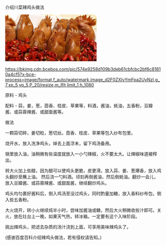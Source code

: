 介绍川菜辣鸡头做法


![介绍川菜辣鸡头做法](https://github.com/ywangnccu/ywang/blob/main/images/SPICYCHICKEN.jpg)

https://bkimg.cdn.bcebos.com/pic/574e9258d109b3deb61cbfcbc2bf6c81810a4cf5?x-bce-process=image/format,f_auto/watermark,image_d2F0ZXIvYmFpa2UyNzI,g_7,xp_5,yp_5,P_20/resize,m_lfit,limit_1,h_1080

原料 - 鸡头

配料 - 蒜，姜，葱，茴香、桂皮、草果等，料酒，酱油，蚝油，五香粉，豆瓣酱、或蒜蓉辣酱、或甜面酱等。


做法

一颗蒜切碎，姜切粒，葱切丝。茴香、桂皮、草果等包入纱布包里。

烧开水，放入洗净鸡头，焯去上面浮末，留下鸡汤备用。

锅里放入油，油稍微有些温度就放入一小勺辣椒，火不要太大。让辣椒味道被榨出。

转大火加上些醋，因为醋可以使鸡头更脆，皮更滑。放入蒜、姜、葱爆香，放入鸡头翻炒至蘸上油。
然后浇一勺料酒。顷刻再倒酱油，然后倒蚝油。翻炒一会儿，放入豆瓣酱、或蒜蓉辣酱、或甜面酱，继续翻炒鸡头。

鸡头均匀裹好酱料后，倒入鸡汤至没过鸡头，同时酌量加糖，放入香料纱布包，倒入些五香粉。

大火烧开，转小火继续炖半小时，尝味加酱油或糖，然后大火稍微收些汁即可。关火，放在灶台上一晚，如果天气热，转冰箱。一定要有这个入味阶段。

挑出辣鸡头，把滤去杂质的汤汁浇到上面，可享用美味辣鸡头了。

(感谢百度百科介绍辣鸡头做法，若有侵权请告知。)
